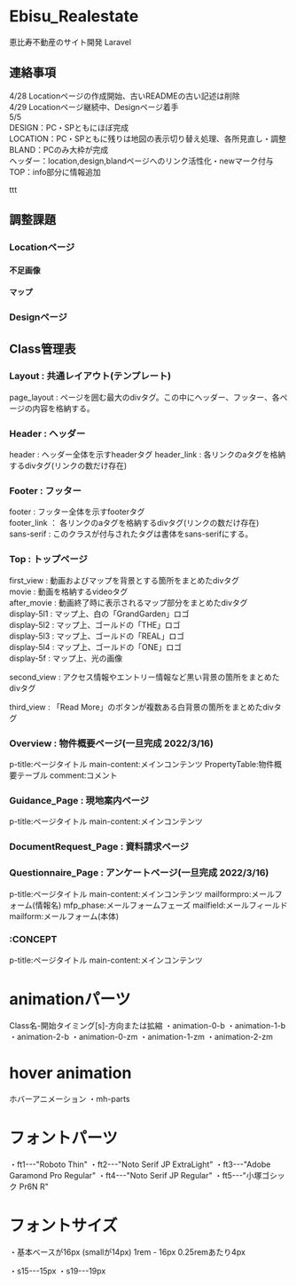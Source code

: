 # Ebisu_Realestate
恵比寿不動産のサイト開発 Laravel

## 連絡事項
4/28 Locationページの作成開始、古いREADMEの古い記述は削除  
4/29 Locationページ継続中、Designページ着手  
5/5  
DESIGN：PC・SPともにほぼ完成  
LOCATION：PC・SPともに残りは地図の表示切り替え処理、各所見直し・調整  
BLAND：PCのみ大枠が完成  
ヘッダー：location,design,blandページへのリンク活性化・newマーク付与  
TOP：info部分に情報追加  

ttt

## 調整課題
### Locationページ
#### 不足画像
#### マップ
 
### Designページ



## Class管理表
### Layout : 共通レイアウト(テンプレート)
page_layout : ページを囲む最大のdivタグ。この中にヘッダー、フッター、各ページの内容を格納する。  

### Header : ヘッダー
header : ヘッダー全体を示すheaderタグ
header_link : 各リンクのaタグを格納するdivタグ(リンクの数だけ存在)  

### Footer : フッター
footer : フッター全体を示すfooterタグ  
footer_link ： 各リンクのaタグを格納するdivタグ(リンクの数だけ存在)  
sans-serif : このクラスが付与されたタグは書体をsans-serifにする。  

### Top : トップページ
first_view : 動画およびマップを背景とする箇所をまとめたdivタグ  
movie : 動画を格納するvideoタグ  
after_movie : 動画終了時に表示されるマップ部分をまとめたdivタグ  
display-5l1 : マップ上、白の「GrandGarden」ロゴ  
display-5l2 : マップ上、ゴールドの「THE」ロゴ  
display-5l3 : マップ上、ゴールドの「REAL」ロゴ  
display-5l4 : マップ上、ゴールドの「ONE」ロゴ  
display-5f : マップ上、光の画像

second_view : アクセス情報やエントリー情報など黒い背景の箇所をまとめたdivタグ  

third_view : 「Read More」のボタンが複数ある白背景の箇所をまとめたdivタグ  

### Overview : 物件概要ページ(一旦完成 2022/3/16)
p-title:ページタイトル
main-content:メインコンテンツ
PropertyTable:物件概要テーブル
comment:コメント

### Guidance_Page : 現地案内ページ
p-title:ページタイトル
main-content:メインコンテンツ

### DocumentRequest_Page : 資料請求ページ


### Questionnaire_Page : アンケートページ(一旦完成 2022/3/16)
p-title:ページタイトル
main-content:メインコンテンツ
mailformpro:メールフォーム(情報名)
mfp_phase:メールフォームフェーズ
mailfield:メールフィールド
mailform:メールフォーム(本体)



### :CONCEPT
p-title:ページタイトル
main-content:メインコンテンツ


# animationパーツ
Class名-開始タイミング[s]-方向または拡縮
・animation-0-b
・animation-1-b
・animation-2-b
・animation-0-zm
・animation-1-zm
・animation-2-zm

# hover animation
ホバーアニメーション
・mh-parts

# フォントパーツ
・ft1---"Roboto Thin"
・ft2---"Noto Serif JP ExtraLight"
・ft3---"Adobe Garamond Pro Regular"
・ft4---"Noto Serif JP Regular"
・ft5---"小塚ゴシック Pr6N R"

# フォントサイズ
・基本ベースが16px (smallが14px)
1rem - 16px
0.25remあたり4px

・s15---15px
・s19---19px
